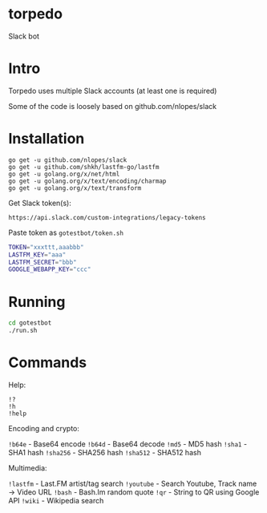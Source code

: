 # torpedo
Slack bot

# Intro

Torpedo uses multiple Slack accounts (at least one is required)

Some of the code is loosely based on github.com/nlopes/slack


# Installation

```
go get -u github.com/nlopes/slack
go get -u github.com/shkh/lastfm-go/lastfm
go get -u golang.org/x/net/html
go get -u golang.org/x/text/encoding/charmap
go get -u golang.org/x/text/transform
```

Get Slack token(s):

`https://api.slack.com/custom-integrations/legacy-tokens`

Paste token as `gotestbot/token.sh`

```bash
TOKEN="xxxttt,aaabbb"
LASTFM_KEY="aaa"
LASTFM_SECRET="bbb"
GOOGLE_WEBAPP_KEY="ccc"
```

# Running

```bash
cd gotestbot
./run.sh
```

# Commands

Help:

```
!?
!h
!help
```

Encoding and crypto:

`!b64e`   - Base64 encode
`!b64d`   - Base64 decode
`!md5`    - MD5 hash
`!sha1`   - SHA1 hash
`!sha256` - SHA256 hash
`!sha512` - SHA512 hash

Multimedia:

`!lastfm` - Last.FM artist/tag search
`!youtube` - Search Youtube, Track name -> Video URL
`!bash` - Bash.Im random quote
`!qr` - String to QR using Google API
`!wiki` - Wikipedia search
